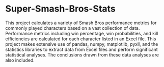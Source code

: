 # Super-Smash-Bros-Stats
This project calculates a variety of Smash Bros performance metrics for commonly played characters based on a vast collection of data. Performance metrics including win percentage, win probabilities, and kill efficiencies are calculated for each character listed in an Excel file. This project makes extensive use of pandas, numpy, matplotlib, pyxll, and the statistics libraries to extract data from Excel files and perform significant statistical analyses. The conclusions drawn from these data analyses are also included.
